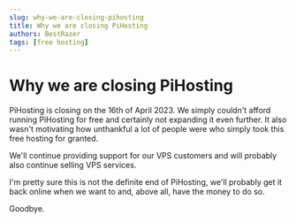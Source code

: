 ```yaml
---
slug: why-we-are-closing-pihosting
title: Why we are closing PiHosting
authors: BestRazer
tags: [free hosting]
---
```


# Why we are closing PiHosting
PiHosting is closing on the 16th of April 2023.
We simply couldn't afford running PiHosting for free and certainly not expanding it even further.
It also wasn't motivating how unthankful a lot of people were who simply took this free hosting for granted.

We'll continue providing support for our VPS customers and will probably also continue selling VPS services.

I'm pretty sure this is not the definite end of PiHosting, we'll probably get it back online when we want to and, above all, have the money to do so.

Goodbye.